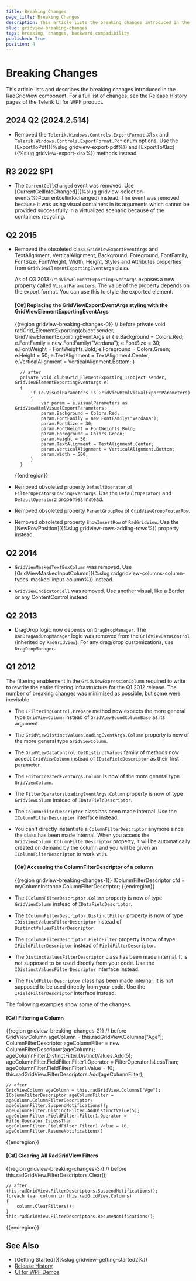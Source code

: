```yaml
---
title: Breaking Changes
page_title: Breaking Changes
description: This article lists the breaking changes introduced in the RadGridView for WPF component through the releases.
slug: gridview-breaking-changes
tags: breaking, changes, backward,compadibility
published: True
position: 4
---
```


# Breaking Changes

This article lists and describes the breaking changes introduced in the RadGridView component. For a full list of changes, see the [Release History](https://www.telerik.com/support/whats-new/wpf/release-history) pages of the Telerik UI for WPF product.

## 2024 Q2 (2024.2.514)

* Removed the `Telerik.Windows.Controls.ExportFormat.Xlsx` and `Telerik.Windows.Controls.ExportFormat.Pdf` enum options. Use the [ExportToPdf]({%slug gridview-export-pdf%}) and [ExportToXlsx]({%slug gridview-export-xlsx%}) methods instead.

## R3 2022 SP1

* The `CurrentCellChanged` event was removed. Use [CurrentCellInfoChanged]({%slug gridview-selection-events%}#currentcellinfochanged) instead. The event was removed because it was using visual containers in its arguments which cannot be provided successfully in a virtualized scenario because of the containers recycling.

## Q2 2015

* Removed the obsoleted class `GridViewExportEventArgs` and TextAlignment, VerticalAlignment, Background, Foreground, FontFamily, FontSize, FontWeight, Width, Height, Styles and Attributes properties from `GridViewElementExportingEventArgs` class.
	
	As of Q3 2013 `GridViewElementExportingEventArgs` exposes a new property called `VisualParameters`. The value of the property depends on the export format. You can use this to style the exported element.
	
	#### __[C#] Replacing the GridViewExportEventArgs styling with the GridViewElementExportingEventArgs__
	{{region gridview-breaking-changes-0}}
		// before
		private void radGrid_ElementExporting(object sender, GridViewElementExportingEventArgs e) 
		{ 
			e.Background = Colors.Red; 
			e.FontFamily = new FontFamily("Verdana"); 
			e.FontSize = 30; 
			e.FontWeight = FontWeights.Bold; 
			e.Foreground = Colors.Green; 
			e.Height = 50; 
			e.TextAlignment = TextAlignment.Center; 
			e.VerticalAlignment = VerticalAlignment.Bottom; 
		} 
		
		// after
		private void clubsGrid_ElementExporting_1(object sender, GridViewElementExportingEventArgs e) 
		{ 
			if (e.VisualParameters is GridViewHtmlVisualExportParameters) 
			{ 
				var param = e.VisualParameters as GridViewHtmlVisualExportParameters; 
				param.Background = Colors.Red; 
				param.FontFamily = new FontFamily("Verdana"); 
				param.FontSize = 30; 
				param.FontWeight = FontWeights.Bold; 
				param.Foreground = Colors.Green; 
				param.Height = 50; 
				param.TextAlignment = TextAlignment.Center; 
				param.VerticalAlignment = VerticalAlignment.Bottom; 
				param.Width = 500; 
			} 
		}
	{{endregion}}	

* Removed obsoleted property `DefaultOperator` of `FilterOperatorsLoadingEventArgs`. Use the `DefaultOperator1` and `DefaultOperator2` properties instead.

* Removed obsoleted property `ParentGroupRow` of `GridViewGroupFooterRow`.

* Removed obsoleted property `ShowInsertRow` of `RadGridView`. Use the [NewRowPosition]({%slug gridview-rows-adding-rows%}) property instead.

## Q2 2014

* `GridViewMaskedTextBoxColumn` was removed. Use [GridViewMaskedInputColumn]({%slug radgridview-columns-column-types-masked-input-column%}) instead.

* `GridViewIndicatorCell` was removed. Use another visual, like a Border or any ContentControl instead.

## Q2 2013

* DragDrop logic now depends on `DragDropManager`. The `RadDragAndDropManager` logic was removed from the `GridViewDataControl` (inherited by `RadGridView`). For any drag/drop customizations, use `DragDropManager`.

## Q1 2012

The filtering enablement in the `GridViewExpressionColumn` required to write to rewrite the entire filtering infrastructure for the Q1 2012 release. The number of breaking changes was minimized as possible, but some were inevitable. 

* The `IFilteringControl.Prepare` method now expects the more general type `GridViewColumn` instead of `GridViewBoundColumnBase` as its argument.           

* The `GridViewDistinctValuesLoadingEventArgs.Column` property is now of the more general type `GridViewColumn`.           

* The `GridViewDataControl.GetDistinctValues` family of methods now accept `GridViewColumn` instead of `IDataFieldDescriptor` as their first parameter.          

* The `EditorCreatedEventArgs.Column` is now of the more general type `GridViewColumn`.           

* The `FilterOperatorsLoadingEventArgs.Column` property is now of type `GridViewColumn` instead of `IDataFieldDescriptor`.          

* The `ColumnFilterDescriptor` class has been made internal. Use the `IColumnFilterDescriptor` interface instead.           

* You can't directly instantiate a `ColumnFilterDescriptor` anymore since the class has been made internal. When you access the `GridViewColumn.ColumnFilterDescriptor` property, it will be automatically created on demand by the column and you will be given an `IColumnFilterDescriptor` to work with. 

	#### __[C#] Accessing the ColumnFilterDescriptor of a column__
	{{region gridview-breaking-changes-1}}
		IColumnFilterDescriptor cfd = myColumnInstance.ColumnFilterDescriptor;
	{{endregion}}	

* The `IColumnFilterDescriptor.Column` property is now of type `GridViewColumn` instead of `IDataFieldDescriptor`.          

* The `IColumnFilterDescriptor.DistinctFilter` property is now of type `IDistinctValuesFilterDescriptor` instead of `DistinctValuesFilterDescriptor`.      
	  
* The `IColumnFilterDescriptor.FieldFilter` property is now of type `IFieldFilterDescriptor` instead of `FieldFilterDescriptor`.
      
* The `DistinctValuesFilterDescriptor` class has been made internal. It is not supposed to be used directly from your code. Use the `IDistinctValuesFilterDescriptor` interface instead.
      
* The `FieldFilterDescriptor` class has been made internal. It is not supposed to be used directly from your code. Use the `IFieldFilterDescriptor` interface instead.          

The following examples show some of the changes.

#### __[C#] Filtering a Column__
{{region gridview-breaking-changes-2}}
	// before	
	GridViewColumn ageColumn = this.radGridView.Columns["Age"];
	ColumnFilterDescriptor ageColumnFilter = new ColumnFilterDescriptor(ageColumn);	
	ageColumnFilter.DistinctFilter.DistinctValues.Add(5);
	ageColumnFilter.FieldFilter.Filter1.Operator = FilterOperator.IsLessThan;
	ageColumnFilter.FieldFilter.Filter1.Value = 10;
	this.radGridView.FilterDescriptors.Add(ageColumnFilter);
	
	// after
	GridViewColumn ageColumn = this.radGridView.Columns["Age"];	
	IColumnFilterDescriptor ageColumnFilter = ageColumn.ColumnFilterDescriptor;
	ageColumnFilter.SuspendNotifications();
	ageColumnFilter.DistinctFilter.AddDistinctValue(5);
	ageColumnFilter.FieldFilter.Filter1.Operator = FilterOperator.IsLessThan;
	ageColumnFilter.FieldFilter.Filter1.Value = 10;
	ageColumnFilter.ResumeNotifications()
{{endregion}}

#### __[C#] Clearing All RadGridView Filters__  
{{region gridview-breaking-changes-3}}
	// before
	this.radGridView.FilterDescriptors.Clear();
	
	// after
	this.radGridView.FilterDescriptors.SuspendNotifications();
	foreach (var column in this.radGridView.Columns)
	{
	    column.ClearFilters();
	}
	this.radGridView.FilterDescriptors.ResumeNotifications();
{{endregion}}

## See Also  
 * [Getting Started]({%slug gridview-getting-started2%})
 * [Release History](https://www.telerik.com/support/whats-new/wpf/release-history)
 * [UI for WPF Demos](https://demos.telerik.com/wpf/) 
